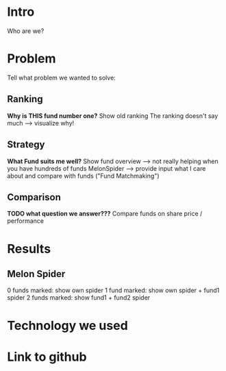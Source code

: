 # Intro

Who are we?

# Problem

Tell what problem we wanted to solve:

## Ranking
**Why is THIS fund number one?**
Show old ranking
The ranking doesn't say much --> visualize why!

## Strategy
**What Fund suits me well?**
Show fund overview --> not really helping when you have hundreds of funds
MelonSpider --> provide input what I care about and compare with funds ("Fund Matchmaking")

## Comparison
**TODO what question we answer???**
Compare funds on share price / performance


# Results

## Melon Spider
0 funds marked: show own spider
1 fund marked: show own spider + fund1 spider
2 funds marked: show fund1 + fund2 spider


# Technology we used


# Link to github